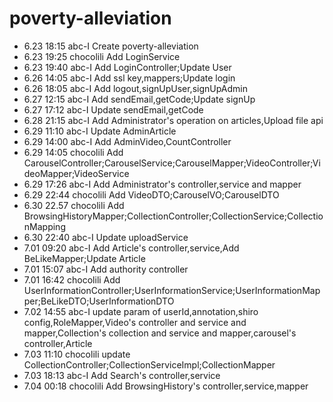 # poverty-alleviation
- 6.23 18:15 abc-I Create poverty-alleviation
- 6.23 19:25 chocolili Add LoginService
- 6.23 19:40 abc-I Add LoginController;Update User
- 6.26 14:05 abc-I Add ssl key,mappers;Update login
- 6.26 18:05 abc-I Add logout,signUpUser,signUpAdmin
- 6.27 12:15 abc-I Add sendEmail,getCode;Update signUp
- 6.27 17:12 abc-I Update sendEmail,getCode
- 6.28 21:15 abc-I Add Administrator's operation on articles,Upload file api
- 6.29 11:10 abc-I Update AdminArticle
- 6.29 14:00 abc-I Add AdminVideo,CountController
- 6.29 14:05 chocolili Add CarouselController;CarouselService;CarouselMapper;VideoController;VideoMapper;VideoService
- 6.29 17:26 abc-I Add Administrator's controller,service and mapper
- 6.29 22:44 chocolili Add VideoDTO;CarouselVO;CarouselDTO
- 6.30 22.57 chocolili Add BrowsingHistoryMapper;CollectionController;CollectionService;CollectionMapping
- 6.30 22:40 abc-I Update uploadService
- 7.01 09:20 abc-I Add Article's controller,service,Add BeLikeMapper;Update Article 
- 7.01 15:07 abc-I Add authority controller
- 7.01 16:42 chocolili Add UserInformationController;UserInformationService;UserInformationMapper;BeLikeDTO;UserInformationDTO
- 7.02 14:55 abc-I update param of userId,annotation,shiro config,RoleMapper,Video's controller and service and mapper,Collection's collection and service and mapper,carousel's controller,Article
- 7.03 11:10 chocolili update CollectionController;CollectionServiceImpl;CollectionMapper
- 7.03 18:13 abc-I Add Search's controller,service
- 7.04 00:18 chocolili Add BrowsingHistory's controller,service,mapper